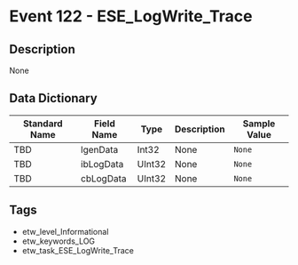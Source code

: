 # Event 122 - ESE_LogWrite_Trace

## Description
None

## Data Dictionary
|Standard Name|Field Name|Type|Description|Sample Value|
|---|---|---|---|---|
|TBD|lgenData|Int32|None|`None`|
|TBD|ibLogData|UInt32|None|`None`|
|TBD|cbLogData|UInt32|None|`None`|

## Tags
* etw_level_Informational
* etw_keywords_LOG
* etw_task_ESE_LogWrite_Trace
